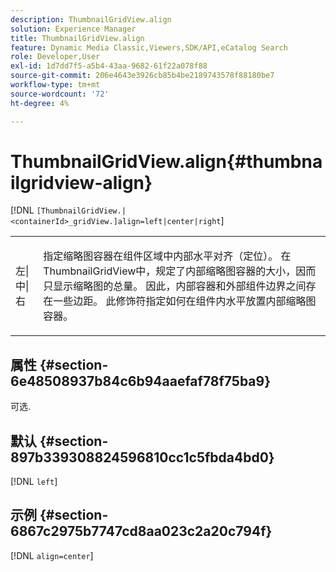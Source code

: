 ```yaml
---
description: ThumbnailGridView.align
solution: Experience Manager
title: ThumbnailGridView.align
feature: Dynamic Media Classic,Viewers,SDK/API,eCatalog Search
role: Developer,User
exl-id: 1d7dd7f5-a5b4-43aa-9682-61f22a078f88
source-git-commit: 206e4643e3926cb85b4be2189743578f88180be7
workflow-type: tm+mt
source-wordcount: '72'
ht-degree: 4%

---
```


# ThumbnailGridView.align{#thumbnailgridview-align}

[!DNL `[ThumbnailGridView.|<containerId>_gridView.]align=left|center|right`]

<table id="table_95890560230C48BBB03A8082F56382CA"> 
 <tbody> 
  <tr> 
   <td> <p> <span class="codeph">左|中|右</span> </p> </td> 
   <td> <p> 指定缩略图容器在组件区域中内部水平对齐（定位）。 在ThumbnailGridView中，规定了内部缩略图容器的大小，因而只显示缩略图的总量。 因此，内部容器和外部组件边界之间存在一些边距。 此修饰符指定如何在组件内水平放置内部缩略图容器。 </p> </td> 
  </tr> 
 </tbody> 
</table>

## 属性 {#section-6e48508937b84c6b94aaefaf78f75ba9}

可选.

## 默认 {#section-897b339308824596810cc1c5fbda4bd0}

[!DNL `left`]

## 示例 {#section-6867c2975b7747cd8aa023c2a20c794f}

[!DNL `align=center`]
